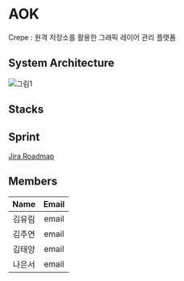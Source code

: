 # AOK
Crepe : 원격 저장소를 활용한 그래픽 레이어 관리 플랫폼

## System Architecture
![그림1](https://user-images.githubusercontent.com/103642376/215750843-e0099301-d55f-4c3d-bf48-38d40be821f6.png)

## Stacks


## Sprint
[Jira Roadmap](https://sdylockon.atlassian.net/jira/software/projects/CREP/boards/2/roadmap)

## Members
| Name | Email | 
| :----: | :----: | 
| 김유림   |   email   | 
| 김주연     |    email    | 
| 김태양     |    email    | 
| 나은서     |    email    | 
